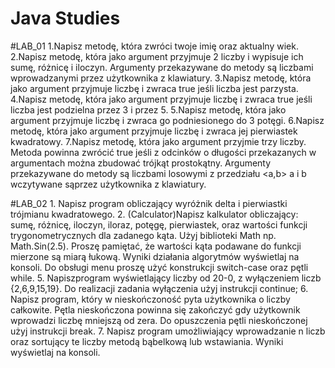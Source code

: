 # Java Studies
  #LAB_01
    1.Napisz metodę, która zwróci twoje imię oraz aktualny wiek. 
    2.Napisz  metodę,  która  jako  argument  przyjmuje  2  liczby  i  wypisuje  ich  sumę,  różnicę  i  iloczyn. Argumenty przekazywane do metody są liczbami               wprowadzanymi przez użytkownika z klawiatury.
    3.Napisz metodę, która jako argument przyjmuje liczbę i zwraca true jeśli liczba jest parzysta. 
    4.Napisz metodę, która jako argument przyjmuje liczbę i zwraca true jeśli liczba jest podzielna przez 3 i przez 5. 
    5.Napisz metodę, która jako argument przyjmuje liczbę i zwraca go podniesionego do 3 potęgi. 
    6.Napisz metodę, która jako argument przyjmuje liczbę i zwraca jej pierwiastek kwadratowy. 
    7.Napisz  metodę,  która  jako  argument  przyjmie  trzy  liczby.  Metoda powinna  zwrócić  true  jeśli z odcinków  o  długości  przekazanych  w  argumentach  można     zbudować  trójkąt  prostokątny. Argumenty przekazywane do metody są liczbami losowymi z przedziału <a,b> a i b wczytywane sąprzez użytkownika z klawiatury.
    
  #LAB_02
    1. Napisz program obliczający wyróżnik delta i pierwiastki trójmianu kwadratowego.
    2. (Calculator)Napisz kalkulator obliczający: sumę, różnicę, iloczyn, iloraz, potęgę, pierwiastek, oraz wartości funkcji trygonometrycznych dla zadanego kąta. Użyj biblioteki Math np. Math.Sin(2.5). Proszę pamiętać, że wartości kąta podawane do funkcji mierzone są miarą łukową. Wyniki działania algorytmów wyświetlaj na konsoli. Do obsługi menu proszę użyć konstrukcji switch-case oraz pętli while.
    5. Napiszprogram wyświetlający liczby od 20-0, z wyłączeniem liczb {2,6,9,15,19}. Do realizacji zadania wyłączenia użyj instrukcji continue;
    6. Napisz program, który w nieskończoność pyta użytkownika o liczby całkowite. Pętla nieskończona powinna się zakończyć gdy użytkownik wprowadzi liczbę mniejszą od zera. Do opuszczenia pętli nieskończonej użyj instrukcji break. 
    7. Napisz program umożliwiający wprowadzanie n liczb oraz sortujący te liczby metodą bąbelkową lub wstawiania. Wyniki wyświetlaj na konsoli.
